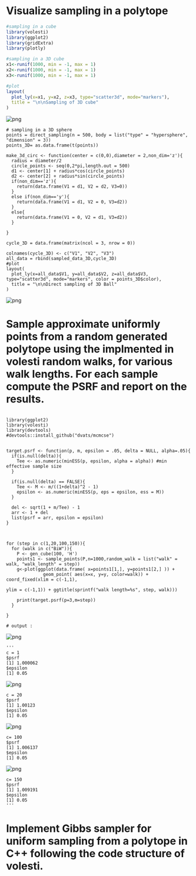#  Visualize sampling in a polytope 
```R
#sampling in a cube
library(volesti)
library(ggplot2)
library(gridExtra)
library(plotly)

#sampling in a 3D cube
x1<-runif(1000, min = -1, max = 1)
x2<-runif(1000, min = -1, max = 1)
x3<-runif(1000, min = -1, max = 1)

#plot
layout(
  plot_ly(x=x1, y=x2, z=x3, type="scatter3d", mode="markers"),
  title = "\n\nSampling of 3D cube"
)

```
![png](Sampling_cube.png)


```
# sampling in a 3D sphere 
points = direct_sampling(n = 500, body = list("type" = "hypersphere", "dimension" = 3))
points_3D= as.data.frame(t(points))

make_3d_circ <- function(center = c(0,0),diameter = 2,non_dim='z'){
  radius = diameter/2
  circle_points <- seq(0,2*pi,length.out = 500)
  d1 <- center[1] + radius*cos(circle_points)
  d2 <- center[2] + radius*sin(circle_points)
  if(non_dim=='z'){
    return(data.frame(V1 = d1, V2 = d2, V3=0))
  }
  else if(non_dim=='y'){
    return(data.frame(V1 = d1, V2 = 0, V3=d2))
  }
  else{
    return(data.frame(V1 = 0, V2 = d1, V3=d2))
  }
  
}

cycle_3D = data.frame(matrix(ncol = 3, nrow = 0))

colnames(cycle_3D) <- c("V1", "V2", "V3")
all_data = rbind(sampled_data_3D,cycle_3D)
#plot
layout(
  plot_ly(x=all_data$V1, y=all_data$V2, z=all_data$V3, type="scatter3d", mode="markers", color = points_3D$color),
  title = "\n\nDirect sampling of 3D Ball"
)

```
![png](Sampling_Sphere.png)

#  Sample approximate uniformly points from a random generated polytope using the implmented in volesti random walks, for various walk lengths. For each sample compute the PSRF and report on the results.
```

library(ggplot2)
library(volesti)
library(devtools)
#devtools::install_github("dvats/mcmcse")


target.psrf <- function(p, m, epsilon = .05, delta = NULL, alpha=.05){
  if(is.null(delta)){
    Tee <- as.numeric(minESS(p, epsilon, alpha = alpha)) #min effective sample size
  }
  
  if(is.null(delta) == FALSE){
    Tee <- M <- m/((1+delta)^2 - 1)
    epsilon <- as.numeric(minESS(p, eps = epsilon, ess = M))
  }
  
  del <- sqrt(1 + m/Tee) - 1
  arr <- 1 + del  
  list(psrf = arr, epsilon = epsilon)
}



for (step in c(1,20,100,150)){
  for (walk in c("BiW")){
    P <- gen_cube(100, 'H')
    points1 <- sample_points(P,n=1000,random_walk = list("walk" = walk, "walk_length" = step))
    g<-plot(ggplot(data.frame( x=points1[1,], y=points1[2,] )) +
              geom_point( aes(x=x, y=y, color=walk)) + coord_fixed(xlim = c(-1,1),
                                                                   ylim = c(-1,1)) + ggtitle(sprintf("walk length=%s", step, walk)))

    print(target.psrf(p=3,m=step))
  }
  
}

# output : 
```
![png](BiW1.png)
```
'''
c = 1 
$psrf
[1] 1.000062
$epsilon
[1] 0.05
```
![png](BiW20.png)
```
c = 20 
$psrf
[1] 1.00123
$epsilon
[1] 0.05
```
![png](BiW100.png)
```
c= 100
$psrf
[1] 1.006137
$epsilon
[1] 0.05
```
![png](BiW150.png)
```
c= 150
$psrf
[1] 1.009191
$epsilon
[1] 0.05
'''
```
# Implement Gibbs sampler for uniform sampling from a polytope in C++ following the code structure of volesti.
